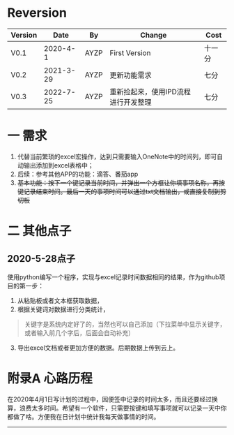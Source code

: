 # Reversion
| Version | Date      | By   | Change        | Cost   |
| ------- | --------- | ---- | ------------- | ------ |
| V0.1   | 2020-4-1  | AYZP | First Version | 十一分 |
| V0.2    | 2021-3-29 | AYZP | 更新功能需求  | 七分   |
| V0.3    | 2022-7-25 | AYZP | 重新捡起来，使用IPD流程进行开发整理  | 七分   |

# 一 需求
1. 代替当前繁琐的excel宏操作，达到只需要输入OneNote中的时间列，即可自动输出添加到excel表格中；
2. 后续：参考其他APP的功能：滴答、番茄app
3. ~~基本功能：按下一个键记录当前时间，并弹出一个方框让你填事项名称，再按键记录结束时间。最后一天的事项时间可以通过txt文档输出，或直接复制到剪切板~~


# 二 其他点子
## 2020-5-28点子

使用python编写一个程序，实现与excel记录时间数据相同的结果，作为github项目的第一步：

1. 从粘贴板或者文本框获取数据，
2. 根据关键词对数据进行分类统计，

> 关键字是系统内定好了的，当然也可以自己添加（下拉菜单中显示关键字，或者输入前几个字后，后面会自动补充）

3. 导出excel文档或者更加方便的数据。后期数据上传到云上。


# 附录A 心路历程
​
在2020年4月1日写计划的过程中，因便签中记录的时间太多，而且还要经过换算，浪费太多时间。希望有一个软件，只需要按键和填写事项就可以记录一天中你都做了啥。方便我在日计划中统计我每天做事情的时间。

---


